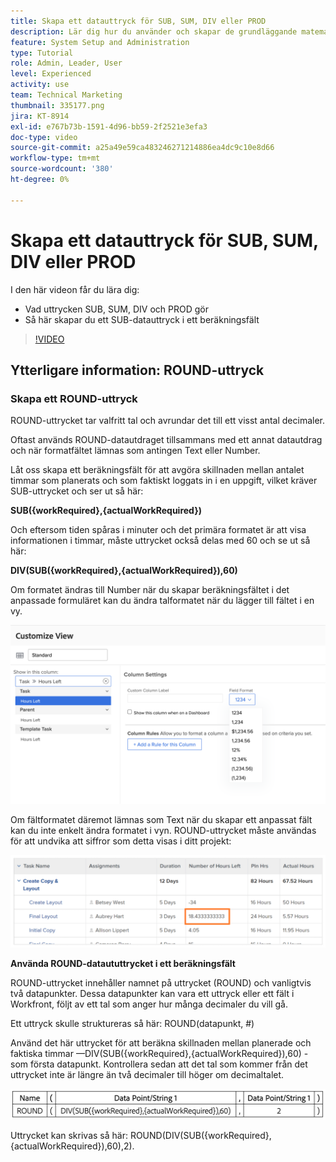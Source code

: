 ```yaml
---
title: Skapa ett datauttryck för SUB, SUM, DIV eller PROD
description: Lär dig hur du använder och skapar de grundläggande matematiska uttrycken i ett beräkningsfält i Adobe [!DNL Workfront].
feature: System Setup and Administration
type: Tutorial
role: Admin, Leader, User
level: Experienced
activity: use
team: Technical Marketing
thumbnail: 335177.png
jira: KT-8914
exl-id: e767b73b-1591-4d96-bb59-2f2521e3efa3
doc-type: video
source-git-commit: a25a49e59ca483246271214886ea4dc9c10e8d66
workflow-type: tm+mt
source-wordcount: '380'
ht-degree: 0%

---
```


# Skapa ett datauttryck för SUB, SUM, DIV eller PROD

I den här videon får du lära dig:

* Vad uttrycken SUB, SUM, DIV och PROD gör
* Så här skapar du ett SUB-datauttryck i ett beräkningsfält

>[!VIDEO](https://video.tv.adobe.com/v/335177/?quality=12&learn=on)

## Ytterligare information: ROUND-uttryck

### Skapa ett ROUND-uttryck

ROUND-uttrycket tar valfritt tal och avrundar det till ett visst antal decimaler.

Oftast används ROUND-datautdraget tillsammans med ett annat datautdrag och när formatfältet lämnas som antingen Text eller Number.

Låt oss skapa ett beräkningsfält för att avgöra skillnaden mellan antalet timmar som planerats och som faktiskt loggats in i en uppgift, vilket kräver SUB-uttrycket och ser ut så här:

**SUB({workRequired},{actualWorkRequired})**

Och eftersom tiden spåras i minuter och det primära formatet är att visa informationen i timmar, måste uttrycket också delas med 60 och se ut så här:

**DIV(SUB({workRequired},{actualWorkRequired}),60)**

Om formatet ändras till Number när du skapar beräkningsfältet i det anpassade formuläret kan du ändra talformatet när du lägger till fältet i en vy.

![Arbetsbelastningsutjämnare med utnyttjanderapport](assets/round01.png)

Om fältformatet däremot lämnas som Text när du skapar ett anpassat fält kan du inte enkelt ändra formatet i vyn. ROUND-uttrycket måste användas för att undvika att siffror som detta visas i ditt projekt:

![Arbetsbelastningsutjämnare med utnyttjanderapport](assets/round02.png)

<b>Använda ROUND-dataututtrycket i ett beräkningsfält</b>

ROUND-uttrycket innehåller namnet på uttrycket (ROUND) och vanligtvis två datapunkter. Dessa datapunkter kan vara ett uttryck eller ett fält i Workfront, följt av ett tal som anger hur många decimaler du vill gå.

Ett uttryck skulle struktureras så här: ROUND(datapunkt, #)

Använd det här uttrycket för att beräkna skillnaden mellan planerade och faktiska timmar —DIV(SUB({workRequired},{actualWorkRequired}),60) - som första datapunkt. Kontrollera sedan att det tal som kommer från det uttrycket inte är längre än två decimaler till höger om decimaltalet.

![Arbetsbelastningsutjämnare med utnyttjanderapport](assets/round03.png)

Uttrycket kan skrivas så här: ROUND(DIV(SUB({workRequired},{actualWorkRequired}),60),2).
